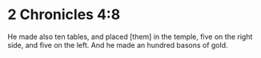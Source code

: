 # 2 Chronicles 4:8

He made also ten tables, and placed [them] in the temple, five on the right side, and five on the left. And he made an hundred basons of gold.